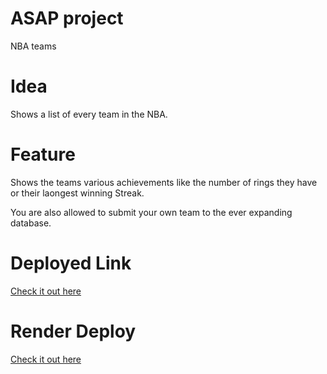 # ASAP project

NBA teams

# Idea

Shows a list of every team in the NBA.

# Feature

Shows the teams various achievements like the number of rings they have or their laongest winning Streak.

You are also allowed to submit your own team to the ever expanding database.

# Deployed Link
[Check it out here](ash-nba-stats.netlify.app)

# Render Deploy

[Check it out here](https://nba-teams-y83o.onrender.com)
